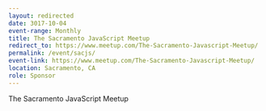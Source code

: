 ```yaml
---
layout: redirected
date: 3017-10-04
event-range: Monthly
title: The Sacramento JavaScript Meetup
redirect_to: https://www.meetup.com/The-Sacramento-Javascript-Meetup/
permalink: /event/sacjs/
event-link: https://www.meetup.com/The-Sacramento-Javascript-Meetup/
location: Sacramento, CA
role: Sponsor
---
```

The Sacramento JavaScript Meetup
